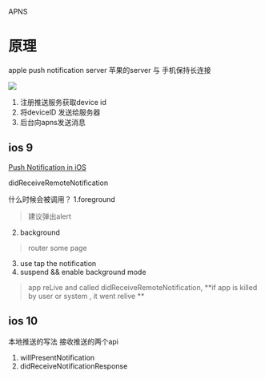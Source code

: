 APNS

# 原理
apple push notification server
苹果的server 与 手机保持长连接

![](https://upload-images.jianshu.io/upload_images/1340708-47499ef73a24d52f.png?imageMogr2/auto-orient/strip%7CimageView2/2/w/700)

1. 注册推送服务获取device id
2. 将deviceID 发送给服务器
3. 后台向apns发送消息


## ios 9
[Push Notification in iOS
](https://medium.com/@onmyway133/push-notification-in-ios-46d979e5f7ec)

didReceiveRemoteNotification

什么时候会被调用？
1.foreground
> 建议弹出alert
2. background
> router some page

3. use tap the notification
4. suspend && enable background mode  
>  app reLive and called didReceiveRemoteNotification, **if app is killed by user or system , it went relive **



## ios 10

本地推送的写法
接收推送的两个api

1. willPresentNotification
2. didReceiveNotificationResponse
